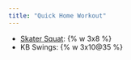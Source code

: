 ```yaml
---
title: "Quick Home Workout"
---
```


- [Skater Squat](http://strengthandconditioningfitness.com/my-favorite-exercise-of-2013/): {% w 3x8 %}
- KB Swings: {% w 3x10@35 %}
